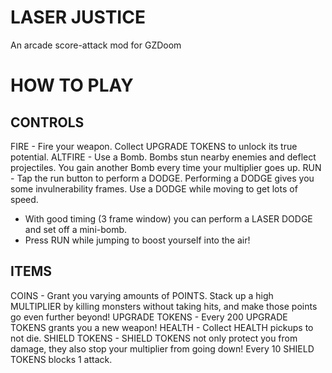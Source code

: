 # LASER JUSTICE
An arcade score-attack mod for GZDoom

# HOW TO PLAY

## CONTROLS
FIRE - Fire your weapon. Collect UPGRADE TOKENS to unlock its true potential.
ALTFIRE - Use a Bomb. Bombs stun nearby enemies and deflect projectiles. You gain another Bomb every time your multiplier goes up.
RUN - Tap the run button to perform a DODGE. Performing a DODGE gives you some invulnerability frames. Use a DODGE while moving to get lots of speed.
* With good timing (3 frame window) you can perform a LASER DODGE and set off a mini-bomb.
* Press RUN while jumping to boost yourself into the air!

## ITEMS
COINS - Grant you varying amounts of POINTS. Stack up a high MULTIPLIER by killing monsters without taking hits, and make those points go even further beyond!
UPGRADE TOKENS - Every 200 UPGRADE TOKENS grants you a new weapon!
HEALTH - Collect HEALTH pickups to not die.
SHIELD TOKENS - SHIELD TOKENS not only protect you from damage, they also stop your multiplier from going down! Every 10 SHIELD TOKENS blocks 1 attack.
